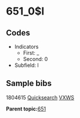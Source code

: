 # 651\_0$l

## Codes

-   Indicators
    -   First: \_
    -   Second: 0
-   Subfield: l

## Sample bibs

1804615 [Quicksearch](https://search.library.yale.edu/catalog/1804615) [VXWS](http://prodorbis.library.yale.edu:7014/vxws/GetHoldingsService?bibId=1804615)

**Parent topic:**[651](../../tags/651/651.md)

